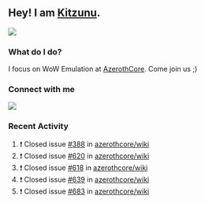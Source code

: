 ## Hey! I am [Kitzunu](https://Github.com/Kitzunu).

<!--<a href="https://github-readme-stats.kitzunu.vercel.app/api?username=Kitzunu&show_icons=true&theme=dark">
  <img align="center" src="https://github-readme-stats.kitzunu.vercel.app/api?username=Kitzunu&show_icons=true&theme=dark" />
</a>-->
<a href="https://github-readme-stats.kitzunu.vercel.app/api?username=Kitzunu&show_icons=true&theme=dark">
  <img align="center" src="https://github-readme-stats.vercel.app/api/top-langs/?username=Kitzunu&layout=compact&theme=dark" />
</a>

### What do I do?

I focus on WoW Emulation at [AzerothCore](https://Github.com/AzerothCore). Come join us ;)

### Connect with me
[![](https://img.shields.io/badge/AzerothCore%20Discord-Connect%20with%20me!-green)](https://discord.com/invite/gkt4y2x)

### Recent Activity

<!--START_SECTION:activity-->
1. ❗️ Closed issue [#388](https://github.com/azerothcore/wiki/issues/388) in [azerothcore/wiki](https://github.com/azerothcore/wiki)
2. ❗️ Closed issue [#620](https://github.com/azerothcore/wiki/issues/620) in [azerothcore/wiki](https://github.com/azerothcore/wiki)
3. ❗️ Closed issue [#618](https://github.com/azerothcore/wiki/issues/618) in [azerothcore/wiki](https://github.com/azerothcore/wiki)
4. ❗️ Closed issue [#639](https://github.com/azerothcore/wiki/issues/639) in [azerothcore/wiki](https://github.com/azerothcore/wiki)
5. ❗️ Closed issue [#683](https://github.com/azerothcore/wiki/issues/683) in [azerothcore/wiki](https://github.com/azerothcore/wiki)
<!--END_SECTION:activity-->
